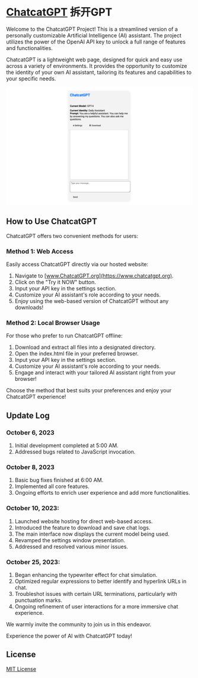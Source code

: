 # [ChatcatGPT](https://www.chatcatgpt.org) 拆开GPT

Welcome to the ChatcatGPT Project! This is a streamlined version of a personally customizable Artificial Intelligence (AI) assistant. The project utilizes the power of the OpenAI API key to unlock a full range of features and functionalities.

ChatcatGPT is a lightweight web page, designed for quick and easy use across a variety of environments. It provides the opportunity to customize the identity of your own AI assistant, tailoring its features and capabilities to your specific needs.

![Demo Image](./Media/ChatcatGPT-image.png) 

## How to Use ChatcatGPT
ChatcatGPT offers two convenient methods for users:

### Method 1: Web Access
Easily access ChatcatGPT directly via our hosted website:

1. Navigate to [www.ChatcatGPT.org](https://www.chatcatgpt.org).
2. Click on the "Try it NOW" button.
3. Input your API key in the settings section.
4. Customize your AI assistant's role according to your needs.
5. Enjoy using the web-based version of ChatcatGPT without any downloads!

### Method 2: Local Browser Usage
For those who prefer to run ChatcatGPT offline:

1. Download and extract all files into a designated directory.
2. Open the index.html file in your preferred browser.
3. Input your API key in the settings section.
4. Customize your AI assistant's role according to your needs.
5. Engage and interact with your tailored AI assistant right from your browser!

Choose the method that best suits your preferences and enjoy your ChatcatGPT experience!

## Update Log

### October 6, 2023

1. Initial development completed at 5:00 AM.
2. Addressed bugs related to JavaScript invocation.

### October 8, 2023

1. Basic bug fixes finished at 6:00 AM.
2. Implemented all core features.
3. Ongoing efforts to enrich user experience and add more functionalities.

### October 10, 2023:

1. Launched website hosting for direct web-based access.
2. Introduced the feature to download and save chat logs.
3. The main interface now displays the current model being used.
4. Revamped the settings window presentation.
4. Addressed and resolved various minor issues.

### October 25, 2023:

1. Began enhancing the typewriter effect for chat simulation.
2. Optimized regular expressions to better identify and hyperlink URLs in chat.
3. Troubleshot issues with certain URL terminations, particularly with punctuation marks.
4. Ongoing refinement of user interactions for a more immersive chat experience.

We warmly invite the community to join us in this endeavor.

Experience the power of AI with ChatcatGPT today!

## License
[MIT License](https://github.com/hichipli/ChatcatGPT/blob/main/LICENSE)
